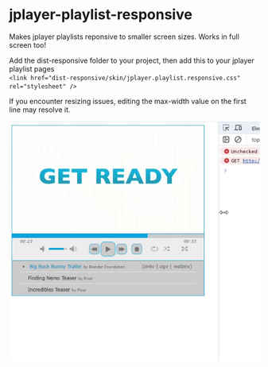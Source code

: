 # jplayer-playlist-responsive
Makes jplayer playlists reponsive to smaller screen sizes. Works in full screen too!

Add the dist-responsive folder to your project, then add this to your jplayer playlist pages<br/>
`<link href="dist-responsive/skin/jplayer.playlist.responsive.css" rel="stylesheet" />`<br/>

If you encounter resizing issues, editing the max-width value on the first line may resolve it.

![Demo](media/demo.gif)


